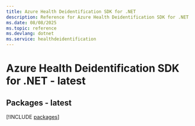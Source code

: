```yaml
---
title: Azure Health Deidentification SDK for .NET
description: Reference for Azure Health Deidentification SDK for .NET
ms.date: 08/08/2025
ms.topic: reference
ms.devlang: dotnet
ms.service: healthdeidentification
---
```

# Azure Health Deidentification SDK for .NET - latest
## Packages - latest
[!INCLUDE [packages](health-deidentification-index.md)]